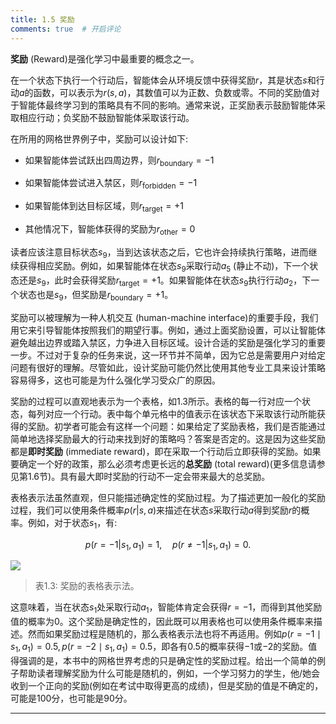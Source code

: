 ```yaml
---
title: 1.5 奖励
comments: true  # 开启评论
---
```

**奖励** (Reward)是强化学习中最重要的概念之一。

在一个状态下执行一个行动后，智能体会从环境反馈中获得奖励$r$，其是状态$s$和行动$a$的函数，可以表示为$r(s,a)$，其数值可以为正数、负数或零。不同的奖励值对于智能体最终学习到的策略具有不同的影响。通常来说，正奖励表示鼓励智能体采取相应行动；负奖励不鼓励智能体采取该行动。

在所用的网格世界例子中，奖励可以设计如下:

- 如果智能体尝试跃出四周边界，则$r_\text{boundary}=-1$
  
- 如果智能体尝试进入禁区，则$r_\text{forbidden}=-1$
  
- 如果智能体到达目标区域，则$r_\text{target}=+1$
  
- 其他情况下，智能体获得的奖励为$r_\text{other}=0$

读者应该注意目标状态$s_9$，当到达该状态之后，它也许会持续执行策略，进而继续获得相应奖励。例如，如果智能体在状态$s_9$采取行动$a_5$ (静止不动)，下一个状态还是$s_9$，此时会获得奖励$r_\text{target}=+1$。如果智能体在状态$s_9$执行行动$a_2$，下一个状态也是$s_9$，但奖励是$r_\text{boundary}=+1$。

奖励可以被理解为一种人机交互 (human-machine interface)的重要手段，我们用它来引导智能体按照我们的期望行事。例如，通过上面奖励设置，可以让智能体避免越出边界或踏入禁区，力争进入目标区域。设计合适的奖励是强化学习的重要一步。不过对于复杂的任务来说，这一环节并不简单，因为它总是需要用户对给定问题有很好的理解。尽管如此，设计奖励可能仍然比使用其他专业工具来设计策略容易得多，这也可能是为什么强化学习受众广的原因。

奖励的过程可以直观地表示为一个表格，如$1.3$所示。表格的每一行对应一个状态，每列对应一个行动。表中每个单元格中的值表示在该状态下采取该行动所能获得的奖励。初学者可能会有这样一个问题：如果给定了奖励表格，我们是否能通过简单地选择奖励最大的行动来找到好的策略吗？答案是否定的。这是因为这些奖励都是**即时奖励** (immediate reward)，即在采取一个行动后立即获得的奖励。如果要确定一个好的政策，那么必须考虑更长远的**总奖励** (total reward)(更多信息请参见第$1.6$节)。具有最大即时奖励的行动不一定会带来最大的总奖励。

表格表示法虽然直观，但只能描述确定性的奖励过程。为了描述更加一般化的奖励过程，我们可以使用条件概率$p(r|s,a)$来描述在状态$s$采取行动$a$得到奖励$r$的概率。例如，对于状态$s_1$，有:

$$p(r=-1|s_{1},a_{1})=1,\quad p(r\neq-1|s_{1},a_{1})=0.$$

 ![](../img/01/7.png)
 >  表1.3: 奖励的表格表示法。

这意味着，当在状态$s_1$处采取行动$a_1$，智能体肯定会获得$r=-1$，而得到其他奖励值的概率为$0$。这个奖励是确定性的，因此既可以用表格也可以使用条件概率来描述。然而如果奖励过程是随机的，那么表格表示法也将不再适用。例如$p(r=-1\mid s_1,a_1)=0.5,p(r=-2\mid s_1,a_1)=0.5$，即各有$0.5$的概率获得$-1$或$-2$的奖励。值得强调的是，本书中的网格世界考虑的只是确定性的奖励过程。给出一个简单的例子帮助读者理解奖励为什么可能是随机的，例如，一个学习努力的学生，他/她会收到一个正向的奖励(例如在考试中取得更高的成绩)，但是奖励的值是不确定的，可能是100分，也可能是90分。

---